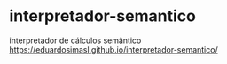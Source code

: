 # interpretador-semantico
interpretador de cálculos semântico
https://eduardosimasl.github.io/interpretador-semantico/
